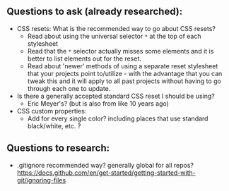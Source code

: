 ## Questions to ask (already researched):
- CSS resets: What is the recommended way to go about CSS resets?
	- Read about using the universal selector `*`  at the top of each stylesheet
	- Read that the `*` selector actually misses some elements and it is better to list elements out for the reset.
	- Read about 'newer' methods of using a separate reset stylesheet that your projects point to/utilize - with the advantage that you can tweak this and it will apply to all past projects without having to go through each one to update. 
- Is there a generally accepted standard CSS reset I should be using?
	- Eric Meyer's? (but is also from like 10 years ago)
- CSS custom properties:
	- Add for every single color? including places that use standard black/white, etc. ? 

## Questions to research:
- .gitignore recommended way? generally global for all repos?
  https://docs.github.com/en/get-started/getting-started-with-git/ignoring-files

